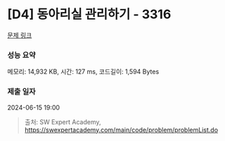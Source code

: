 # [D4] 동아리실 관리하기 - 3316 

[문제 링크](https://swexpertacademy.com/main/code/problem/problemDetail.do?contestProbId=AWBnFuhqxE8DFAWr) 

### 성능 요약

메모리: 14,932 KB, 시간: 127 ms, 코드길이: 1,594 Bytes

### 제출 일자

2024-06-15 19:00



> 출처: SW Expert Academy, https://swexpertacademy.com/main/code/problem/problemList.do